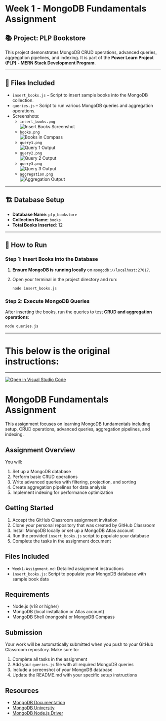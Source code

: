 # Week 1 - MongoDB Fundamentals Assignment

## 📚 Project: PLP Bookstore

This project demonstrates MongoDB CRUD operations, advanced queries, aggregation pipelines, and indexing. It is part of the **Power Learn Project (PLP) - MERN Stack Development Program**.

---

## 📂 Files Included

- `insert_books.js` – Script to insert sample books into the MongoDB collection.
- `queries.js` – Script to run various MongoDB queries and aggregation operations.
- Screenshots:
  - `insert_books.png`  
    ![Insert Books Screenshot](./insert_books.png)
  - `books.png`  
    ![Books in Compass](./books.png)
  - `query1.png`  
    ![Query 1 Output](./query1.png)
  - `query2.png`  
    ![Query 2 Output](./query2.png)
  - `query3.png`  
    ![Query 3 Output](./query3.png)
  - `aggregation.png`  
    ![Aggregation Output](./aggregation.png)

---

## 🏗️ Database Setup

- **Database Name**: `plp_bookstore`
- **Collection Name**: `books`
- **Total Books Inserted**: 12

---

## 🚀 How to Run

### Step 1: Insert Books into the Database

1. **Ensure MongoDB is running locally** on `mongodb://localhost:27017`.
2. Open your terminal in the project directory and run:

   ```bash
   node insert_books.js

   ```

### Step 2: Execute MongoDB Queries

After inserting the books, run the queries to test **CRUD and aggregation operations**:

```bash
node queries.js

```

---

# This below is the original instructions:

---

[![Open in Visual Studio Code](https://classroom.github.com/assets/open-in-vscode-2e0aaae1b6195c2367325f4f02e2d04e9abb55f0b24a779b69b11b9e10269abc.svg)](https://classroom.github.com/online_ide?assignment_repo_id=19665026&assignment_repo_type=AssignmentRepo)

# MongoDB Fundamentals Assignment

This assignment focuses on learning MongoDB fundamentals including setup, CRUD operations, advanced queries, aggregation pipelines, and indexing.

## Assignment Overview

You will:

1. Set up a MongoDB database
2. Perform basic CRUD operations
3. Write advanced queries with filtering, projection, and sorting
4. Create aggregation pipelines for data analysis
5. Implement indexing for performance optimization

## Getting Started

1. Accept the GitHub Classroom assignment invitation
2. Clone your personal repository that was created by GitHub Classroom
3. Install MongoDB locally or set up a MongoDB Atlas account
4. Run the provided `insert_books.js` script to populate your database
5. Complete the tasks in the assignment document

## Files Included

- `Week1-Assignment.md`: Detailed assignment instructions
- `insert_books.js`: Script to populate your MongoDB database with sample book data

## Requirements

- Node.js (v18 or higher)
- MongoDB (local installation or Atlas account)
- MongoDB Shell (mongosh) or MongoDB Compass

## Submission

Your work will be automatically submitted when you push to your GitHub Classroom repository. Make sure to:

1. Complete all tasks in the assignment
2. Add your `queries.js` file with all required MongoDB queries
3. Include a screenshot of your MongoDB database
4. Update the README.md with your specific setup instructions

## Resources

- [MongoDB Documentation](https://docs.mongodb.com/)
- [MongoDB University](https://university.mongodb.com/)
- [MongoDB Node.js Driver](https://mongodb.github.io/node-mongodb-native/)
